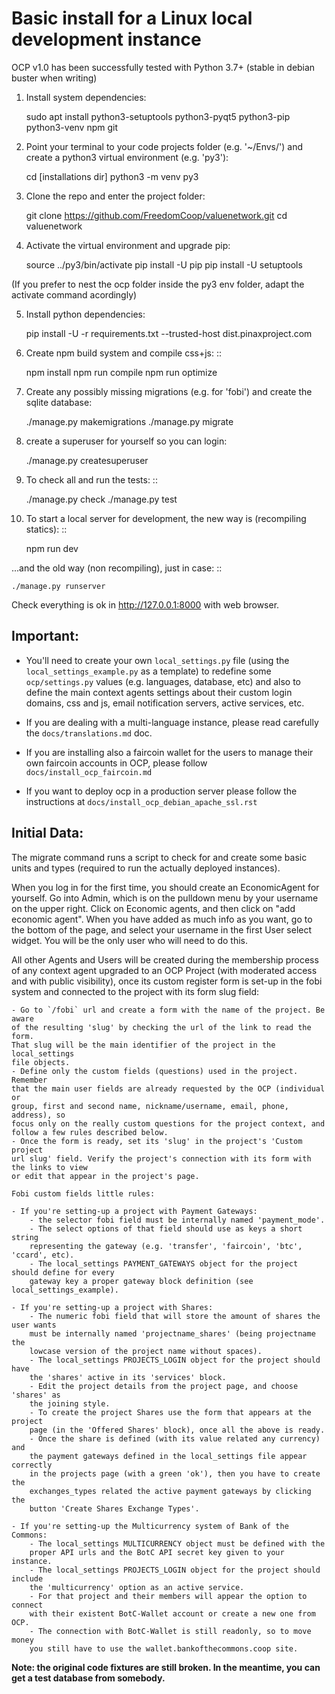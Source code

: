 # Basic install for a Linux local development instance

OCP v1.0 has been successfully tested with Python 3.7+ (stable in debian buster when writing)


1. Install system dependencies:

    sudo apt install python3-setuptools python3-pyqt5 python3-pip python3-venv npm git


2. Point your terminal to your code projects folder (e.g. '~/Envs/') and create a python3 virtual environment (e.g. 'py3'):

    cd [installations dir]
    python3 -m venv py3


3. Clone the repo and enter the project folder:

    git clone https://github.com/FreedomCoop/valuenetwork.git
    cd valuenetwork


4. Activate the virtual environment and upgrade pip:

    source ../py3/bin/activate
    pip install -U pip
    pip install -U setuptools

(If you prefer to nest the ocp folder inside the py3 env folder, adapt the activate
command acordingly)


5. Install python dependencies:

    pip install -U -r requirements.txt --trusted-host dist.pinaxproject.com


6. Create npm build system and compile css+js: ::

    npm install
    npm run compile
    npm run optimize


7. Create any possibly missing migrations (e.g. for 'fobi') and create the sqlite database:

    ./manage.py makemigrations
    ./manage.py migrate


8. create a superuser for yourself so you can login:

    ./manage.py createsuperuser


9. To check all and run the tests: ::

    ./manage.py check
    ./manage.py test

10. To start a local server for development, the new way is (recompiling statics): ::

    npm run dev

...and the old way (non recompiling), just in case: ::

    ./manage.py runserver


Check everything is ok in http://127.0.0.1:8000 with web browser.



## Important:

- You'll need to create your own `local_settings.py` file (using the
`local_settings_example.py` as a template) to redefine some `ocp/settings.py`
values (e.g. languages, database, etc) and also to define the main context
agents settings about their custom login domains, css and js, email notification
servers, active services, etc.

- If you are dealing with a multi-language instance, please read carefully the
`docs/translations.md` doc.

- If you are installing also a faircoin wallet for the users to manage their own
faircoin accounts in OCP, please follow `docs/install_ocp_faircoin.md`

- If you want to deploy ocp in a production server please follow the
instructions at `docs/install_ocp_debian_apache_ssl.rst`


## Initial Data:

The migrate command runs a script to check for and create some basic units and
types (required to run the actually deployed instances).

When you log in for the first time, you should
create an EconomicAgent for yourself. Go into Admin,
which is on the pulldown menu by your username on the upper right.
Click on Economic agents, and then click on "add economic agent".
When you have added as much info as you want, go to the bottom
of the page, and select your username in the first User
select widget.
You will be the only user who will need to do this.

All other Agents and Users will be created during the membership process of any
context agent upgraded to an OCP Project (with moderated access and with public
visibility), once its custom register form is set-up in the fobi system and
connected to the project with its form slug field:

    - Go to `/fobi` url and create a form with the name of the project. Be aware
    of the resulting 'slug' by checking the url of the link to read the form.
    That slug will be the main identifier of the project in the local_settings
    file objects.
    - Define only the custom fields (questions) used in the project. Remember
    that the main user fields are already requested by the OCP (individual or
    group, first and second name, nickname/username, email, phone, address), so
    focus only on the really custom questions for the project context, and
    follow a few rules described below.
    - Once the form is ready, set its 'slug' in the project's 'Custom project
    url slug' field. Verify the project's connection with its form with the links to view
    or edit that appear in the project's page.

    Fobi custom fields little rules:

    - If you're setting-up a project with Payment Gateways:
        - the selector fobi field must be internally named 'payment_mode'.
        - The select options of that field should use as keys a short string
        representing the gateway (e.g. 'transfer', 'faircoin', 'btc', 'ccard', etc).
        - The local_settings PAYMENT_GATEWAYS object for the project should define for every
        gateway key a proper gateway block definition (see local_settings_example).

    - If you're setting-up a project with Shares:
        - The numeric fobi field that will store the amount of shares the user wants
        must be internally named 'projectname_shares' (being projectname the
        lowcase version of the project name without spaces).
        - The local_settings PROJECTS_LOGIN object for the project should have
        the 'shares' active in its 'services' block.
        - Edit the project details from the project page, and choose 'shares' as
        the joining style.
        - To create the project Shares use the form that appears at the project
        page (in the 'Offered Shares' block), once all the above is ready.
        - Once the share is defined (with its value related any currency) and
        the payment gateways defined in the local_settings file appear correctly
        in the projects page (with a green 'ok'), then you have to create the
        exchanges_types related the active payment gateways by clicking the
        button 'Create Shares Exchange Types'.

    - If you're setting-up the Multicurrency system of Bank of the Commons:
        - The local_settings MULTICURRENCY object must be defined with the
        proper API urls and the BotC API secret key given to your instance.
        - The local_settings PROJECTS_LOGIN object for the project should include
        the 'multicurrency' option as an active service.
        - For that project and their members will appear the option to connect
        with their existent BotC-Wallet account or create a new one from OCP.
        - The connection with BotC-Wallet is still readonly, so to move money
        you still have to use the wallet.bankofthecommons.coop site.



**Note: the original code fixtures are still broken. In the meantime, you can
get a test database from somebody.**
